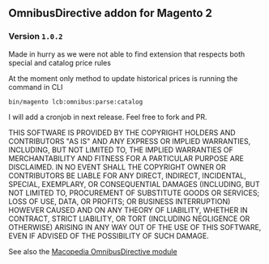## OmnibusDirective addon for Magento 2

### Version `1.0.2`

Made in hurry as we were not able to find extension that respects both special and catalog price rules

At the moment only method to update historical prices is running the command in CLI

```bin/magento lcb:omnibus:parse:catalog```

I will add a cronjob in next release. Feel free to fork and PR.

THIS SOFTWARE IS PROVIDED BY THE COPYRIGHT HOLDERS AND CONTRIBUTORS "AS IS" AND ANY 
EXPRESS OR IMPLIED WARRANTIES, INCLUDING, BUT NOT LIMITED TO, THE IMPLIED WARRANTIES OF
MERCHANTABILITY AND FITNESS FOR A PARTICULAR PURPOSE ARE DISCLAIMED. IN NO EVENT SHALL THE
COPYRIGHT OWNER OR CONTRIBUTORS BE LIABLE FOR ANY DIRECT, INDIRECT, INCIDENTAL, SPECIAL,
EXEMPLARY, OR CONSEQUENTIAL DAMAGES (INCLUDING, BUT NOT LIMITED TO, PROCUREMENT OF SUBSTITUTE
GOODS OR SERVICES; LOSS OF USE, DATA, OR PROFITS; OR BUSINESS INTERRUPTION) HOWEVER CAUSED 
AND ON ANY THEORY OF LIABILITY, WHETHER IN CONTRACT, STRICT LIABILITY, OR TORT (INCLUDING
NEGLIGENCE OR OTHERWISE) ARISING IN ANY WAY OUT OF THE USE OF THIS SOFTWARE, EVEN IF ADVISED 
OF THE POSSIBILITY OF SUCH DAMAGE. 

See also the [Macopedia OmnibusDirective module](https://github.com/macopedia/magento2-omnibusdirective)
